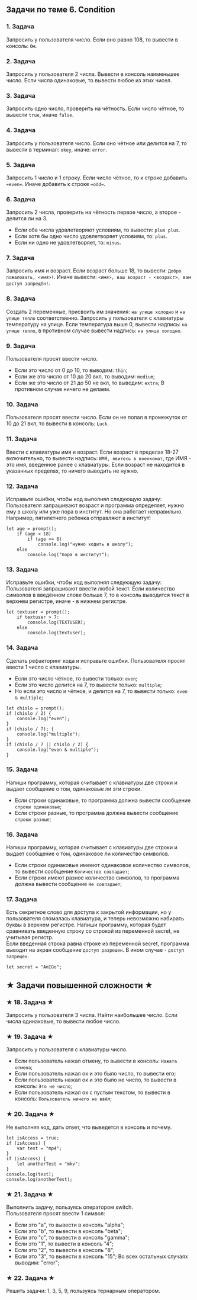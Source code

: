 ## Задачи по теме 6. Condition ##

### 1. Задача
Запросить у пользователя число.
Если оно равно 108, то вывести в консоль: `Ом`.

### 2. Задача
Запросить у пользователя 2 числа.
Вывести в консоль наименьшее число.
Если числа одинаковые, то вывести любое из этих чисел.

### 3. Задача
Запросить одно число, проверить на чётность. Если число чётное, то вывести ```true```, иначе ```false```.

### 4. Задача
Запросить у пользователя число. Если оно чётное или делится на 7, то вывести в терминал: `okey`,
иначе: `error`.

### 5. Задача
Запросить 1 число и 1 строку. Если число чётное, то к строке добавить `=even=`. Иначе добавить к строке `=odd=`.

### 6. Задача
Запросить 2 числа, проверить на чётность первое число, а второе - делится ли на 3.
- Если оба числа удовлетворяют условиям, то вывести: `plus plus`.
- Если хотя бы одно число удовлетворяет условиям, то: `plus`.
- Если ни одно не удовлетворяет, то: `minus`.

### 7. Задача
Запросить имя и возраст. Если возраст больше 18, то вывести: `Добро пожаловать, <имя>!`.
Иначе вывести: `<имя>, ваш возраст - <возраст>, вам доступ запрещён!`.

### 8. Задача
Создать 2 переменные, присвоить им значения:
`на улице холодно` и `на улице тепло` соответственно.
Запросить у пользователя с клавиатуры температуру на улице. 
Если температура выше 0, вывести надпись: `на улице тепло`, 
в противном случае вывести надпись: `на улице холодно`.

### 9. Задача
Пользователя просят ввести число.
- Если это число от 0 до 10, то выводим: `thin`;
- Если же это число от 10 до 20 вкл, то выводим: `medium`;
- Если же это число от 21 до 50 не вкл, то выводим: `extra`;
В противном случае ничего не делаем.

### 10. Задача
Пользователя просят ввести число.
Если он не попал в промежуток от 10 до 21 вкл, то вывести в консоль: `Luck`.

### 11. Задача
Ввести с клавиатуры имя и возраст. Если возраст в пределах 18-27 включительно, то вывести надпись: 
`ИМЯ, явитесь в военкомат`, где ИМЯ - это имя, введенное ранее с клавиатуры.
Если возраст не находится в указанных пределах, то ничего выводить не нужно.

### 12. Задача
Исправьте ошибки, чтобы код выполнял следующую задачу:
Пользователя запрашивают возраст и программа определяет, нужно ему в школу или уже пора в институт.
Но она работает неправильно. Например, пятилетнего ребенка отправляют в институт! 

```
let age = prompt();
	if (age < 18)
		if (age >= 6)
			console.log("нужно ходить в школу");
	else
		console.log("пора в институт");
```

### 13. Задача
Исправьте ошибки, чтобы код выполнял следующую задачу:
Пользователя запрашивают ввести любой текст. 
Если количество символов в введённом слове больше 7, то в консоль выводится текст в верхнем регистре, иначе - в нижнем регистре.

```
let textuser = prompt();
	if textuser > 7:
		console.log(TEXTUSER);
	else
		console.log(textuser);
```


### 14. Задача
Сделать рефакторинг кода и исправьте ошибки.
Пользователя просят ввести 1 число с клавиатуры.
- Если это число чётное, то вывести только: `even`;
- Если это число делится на 7, то вывести только: `multiple`;
- Но если это число и чётное, и делится на 7, то вывести только: `even & multiple`;

```
let chislo = prompt();
if (chislo / 2) {
	console.log("even");
}
if (chislo / 7); {
	console.log("multiple");
}
if (chislo / 7 || chislo / 2) {
	console.log("even & multiple");
}
```

### 15. Задача
Напиши программу, которая считывает с клавиатуры две строки и выдает сообщение о том, одинаковые ли эти строки.
- Если строки одинаковые, то программа должна вывести сообщение `строки одинаковые`;
- Если строки разные, то программа должна вывести сообщение `строки разные`;

### 16. Задача
Напиши программу, которая считывает с клавиатуры две строки и выдает сообщение о том, одинаковое ли количество символов.
- Если строки одинаковые имееют одинаковое количество символов, то вывести сообщение `Количество совпадает`;
- Если строки имеют разное количество символов, то программа должна вывести сообщение `Не совпадает`;


### 17. Задача
Есть секретное слово для доступа к закрытой информации, но у пользователя сломалась клавиатура, и теперь невозможно набирать буквы в верхнем регистре. Напиши программу, которая будет сравнивать введенную строку со строкой из переменной secret, не учитывая регистр. <br>
Если введенная строка равна строке из переменной secret, программа выводит на экран сообщение `доступ разрешен`. В ином случае - `доступ запрещен`.

```
let secret = "AmIGo";
```


## ★ Задачи повышенной сложности ★ ##

### ★ 18. Задача ★
Запросить у пользователя 3 числа.
Найти наибольшее число.
Если числа одинаковые, то вывести любое число.

### ★ 19. Задача ★
Запросить у пользователя с клавиатуры число.
- Если пользователь нажал отмену, то вывести в консоль: `Нажата отмена`;
- Если пользователь нажал ок и это было число, то вывести его;
- Если пользователь нажал ок и это было не число, то вывести в консоль: `Это не число`;
- Если пользователь нажал ок с пустым текстом, то вывести в консоль: `Пользователь ничего не ввёл`;

### ★ 20. Задача ★
Не выполняя код, дать ответ, что выведется в консоль и почему.

```
let isAccess = true;
if (isAccess) {
	var test = "mp4";
}
if (isAccess) {
	let anotherTest = "mkv";
}
console.log(test);
console.log(anotherTest);

```

### ★ 21. Задача ★
Выполнить задачу, пользуясь оператором switch. <br>
Пользователя просят ввести 1 символ:
- Если это "a", то вывести в консоль "alpha";
- Если это "b", то вывести в консоль "beta";
- Если это "c", то вывести в консоль "gamma";
- Если это "1", то вывести в консоль "4";
- Если это "2", то вывести в консоль "8";
- Если это "3", то вывести в консоль "15";
Во всех остальных случаях выводим: "error";

### ★ 22. Задача ★
Решить задачи: 1, 3, 5, 9, пользуясь тернарным оператором.
